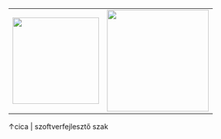 <table>
  <tr>
    <td><img src="pictures/cat.png" width="170"/></td>
    <td><img src="pictures/astra.png" width="200"/></td>

  </tr>
</table>

<p>↑cica    |  szoftverfejlesztő szak</p>
